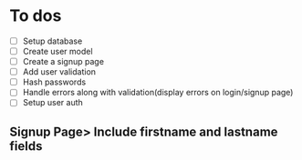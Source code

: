 # To dos
- [ ] Setup database
- [ ] Create user model
- [ ] Create a signup page
- [ ] Add user validation
- [ ] Hash passwords
- [ ] Handle errors along with validation(display errors on login/signup page)
- [ ] Setup user auth

## Signup Page> Include firstname and lastname fields
